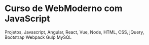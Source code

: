 # Curso de WebModerno com JavaScript
 Projetos, Javascript, Angular, React, Vue, Node, HTML, CSS, jQuery, Bootstrap Webpack Gulp MySQL
